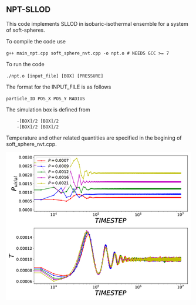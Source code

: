 ## NPT-SLLOD 
This code implements SLLOD in isobaric-isothermal ensemble for a system of soft-spheres. 

To compile the code use 

`g++ main_npt.cpp soft_sphere_nvt.cpp -o npt.o # NEEDS GCC >= 7 ` 

To run the code 

`./npt.o [input_file] [BOX] [PRESSURE]`

The format for the INPUT_FILE is as follows 

`particle_ID POS_X POS_Y RADIUS`

The simulation box is defined from 

``` 
	-[BOX]/2 [BOX]/2
	-[BOX]/2 [BOX]/2
```

Temperature and other related quantities are specified in the begining of 
soft_sphere_nvt.cpp. 

![image](/PRESSURE_TEMP_NPT_SLLOD.png)
